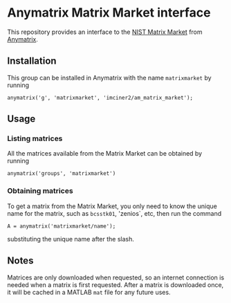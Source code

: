 # Anymatrix Matrix Market interface

This repository provides an interface to the [NIST Matrix Market](https://math.nist.gov/MatrixMarket/) from [Anymatrix](https://github.com/mmikaitis/anymatrix).


## Installation

This group can be installed in Anymatrix with the name `matrixmarket` by running
```
anymatrix('g', 'matrixmarket', 'imciner2/am_matrix_market');
```

## Usage

### Listing matrices

All the matrices available from the Matrix Market can be obtained by running
```
anymatrix('groups', 'matrixmarket')
```

### Obtaining matrices

To get a matrix from the Matrix Market, you only need to know the unique name for the matrix, such as `bcsstk01`, 'zenios`, etc, then run the command
```
A = anymatrix('matrixmarket/name');
```
substituting the unique name after the slash.

## Notes

Matrices are only downloaded when requested, so an internet connection is needed when a matrix is first requested.
After a matrix is downloaded once, it will be cached in a MATLAB `mat` file for any future uses.
